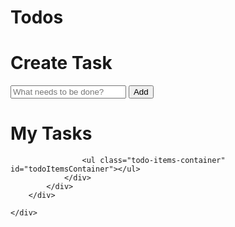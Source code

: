 <!DOCTYPE html>
<html>

<head>
    <link rel="stylesheet" href="https://stackpath.bootstrapcdn.com/bootstrap/4.5.2/css/bootstrap.min.css" integrity="sha384-JcKb8q3iqJ61gNV9KGb8thSsNjpSL0n8PARn9HuZOnIxN0hoP+VmmDGMN5t9UJ0Z" crossorigin="anonymous" />
    <script src="https://code.jquery.com/jquery-3.5.1.slim.min.js" integrity="sha384-DfXdz2htPH0lsSSs5nCTpuj/zy4C+OGpamoFVy38MVBnE+IbbVYUew+OrCXaRkfj" crossorigin="anonymous"></script>
    <script src="https://cdn.jsdelivr.net/npm/popper.js@1.16.1/dist/umd/popper.min.js" integrity="sha384-9/reFTGAW83EW2RDu2S0VKaIzap3H66lZH81PoYlFhbGU+6BZp6G7niu735Sk7lN" crossorigin="anonymous"></script>
    <script src="https://stackpath.bootstrapcdn.com/bootstrap/4.5.2/js/bootstrap.min.js" integrity="sha384-B4gt1jrGC7Jh4AgTPSdUtOBvfO8shuf57BaghqFfPlYxofvL8/KUEfYiJOMMV+rV" crossorigin="anonymous"></script>
    <script src="https://kit.fontawesome.com/5f59ca6ad3.js" crossorigin="anonymous"></script>
</head>

<body>
    <div class="todos-bg-container">
        <div class="container">
            <div class="row">
                <div class="col-12">
                    <h1 class="todos-heading">Todos</h1>
                    <h1 class="create-task-heading">
                        Create <span class="create-task-heading-subpart">Task</span>
                    </h1>
                    <input type="text" id="todoUserInput" class="todo-user-input" placeholder="What needs to be done?" />
                    <button class="add-todo-button" id="addTodoButton">Add</button>
                    <h1 class="todo-items-heading">
                        My <span class="todo-items-heading-subpart">Tasks</span>
                    </h1>

                    <ul class="todo-items-container" id="todoItemsContainer"></ul>
                </div>
            </div>
        </div>

    </div>
</body>

</html>

